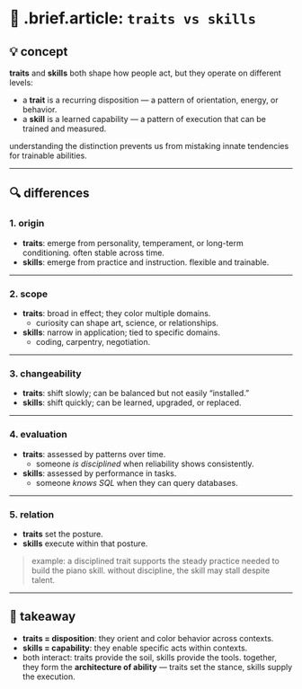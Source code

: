 # 🧩 .brief.article: `traits vs skills`

## 💡 concept
**traits** and **skills** both shape how people act, but they operate on different levels:
- a **trait** is a recurring disposition — a pattern of orientation, energy, or behavior.
- a **skill** is a learned capability — a pattern of execution that can be trained and measured.

understanding the distinction prevents us from mistaking innate tendencies for trainable abilities.

---

## 🔍 differences

### 1. origin
- **traits**: emerge from personality, temperament, or long-term conditioning. often stable across time.
- **skills**: emerge from practice and instruction. flexible and trainable.

---

### 2. scope
- **traits**: broad in effect; they color multiple domains.
  - curiosity can shape art, science, or relationships.
- **skills**: narrow in application; tied to specific domains.
  - coding, carpentry, negotiation.

---

### 3. changeability
- **traits**: shift slowly; can be balanced but not easily “installed.”
- **skills**: shift quickly; can be learned, upgraded, or replaced.

---

### 4. evaluation
- **traits**: assessed by patterns over time.
  - someone *is disciplined* when reliability shows consistently.
- **skills**: assessed by performance in tasks.
  - someone *knows SQL* when they can query databases.

---

### 5. relation
- **traits** set the posture.
- **skills** execute within that posture.

> example: a disciplined trait supports the steady practice needed to build the piano skill.
> without discipline, the skill may stall despite talent.

---

## 📌 takeaway
- **traits = disposition**: they orient and color behavior across contexts.
- **skills = capability**: they enable specific acts within contexts.
- both interact: traits provide the soil, skills provide the tools.
together, they form the **architecture of ability** — traits set the stance, skills supply the execution.
